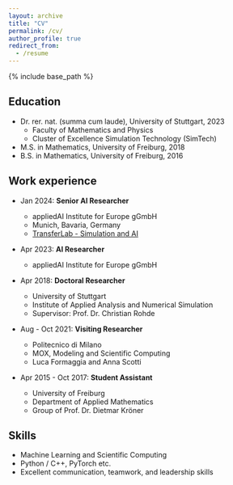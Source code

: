 ```yaml
---
layout: archive
title: "CV"
permalink: /cv/
author_profile: true
redirect_from:
  - /resume
---
```


{% include base_path %}

Education
---
* Dr. rer. nat. (summa cum laude), University of Stuttgart, 2023
  * Faculty of Mathematics and Physics
  * Cluster of Excellence Simulation Technology (SimTech)
* M.S. in Mathematics, University of Freiburg, 2018
* B.S. in Mathematics, University of Freiburg, 2016

Work experience
---
* Jan 2024: **Senior AI Researcher**
  * appliedAI Institute for Europe gGmbH
  * Munich, Bavaria, Germany
  * [TransferLab - Simulation and AI](https://transferlab.ai/authors/samuel-burbulla/)

* Apr 2023: **AI Researcher**
  * appliedAI Institute for Europe gGmbH

* Apr 2018: **Doctoral Researcher**
  * University of Stuttgart
  * Institute of Applied Analysis and Numerical Simulation
  * Supervisor: Prof. Dr. Christian Rohde

* Aug - Oct 2021: **Visiting Researcher**
  * Politecnico di Milano
  * MOX, Modeling and Scientific Computing
  * Luca Formaggia and Anna Scotti

* Apr 2015 - Oct 2017: **Student Assistant**
  * University of Freiburg
  * Department of Applied Mathematics
  * Group of Prof. Dr. Dietmar Kröner
  
Skills
---
* Machine Learning and Scientific Computing
* Python / C++, PyTorch etc.
* Excellent communication, teamwork, and leadership skills
